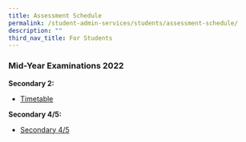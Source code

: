 ```yaml
---
title: Assessment Schedule
permalink: /student-admin-services/students/assessment-schedule/
description: ""
third_nav_title: For Students
---
```

### Mid-Year Examinations 2022

**Secondary 2:**
* [Timetable](/files/2022_MYE_S2_Timetable_04Apr.pdf)

**Secondary 4/5:**
* [Secondary 4/5](/files/2022_MYE_S45_Timetable_01Apr.pdf)